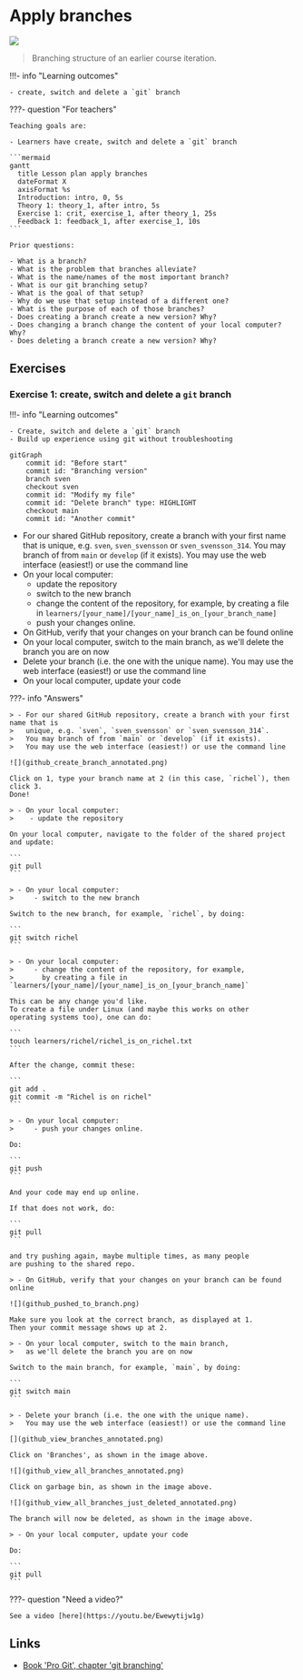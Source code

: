 # Apply branches

![](github_view_branches_summer_2024.png)

> Branching structure of an earlier course iteration.

!!!- info "Learning outcomes"

    - create, switch and delete a `git` branch

???- question "For teachers"

    Teaching goals are:

    - Learners have create, switch and delete a `git` branch

    ```mermaid
    gantt
      title Lesson plan apply branches
      dateFormat X
      axisFormat %s
      Introduction: intro, 0, 5s
      Theory 1: theory_1, after intro, 5s
      Exercise 1: crit, exercise_1, after theory_1, 25s
      Feedback 1: feedback_1, after exercise_1, 10s
    ```

    Prior questions:

    - What is a branch?
    - What is the problem that branches alleviate?
    - What is the name/names of the most important branch?
    - What is our git branching setup?
    - What is the goal of that setup?
    - Why do we use that setup instead of a different one?
    - What is the purpose of each of those branches?
    - Does creating a branch create a new version? Why?
    - Does changing a branch change the content of your local computer? Why?
    - Does deleting a branch create a new version? Why?

## Exercises

### Exercise 1: create, switch and delete a `git` branch

!!!- info "Learning outcomes"

    - Create, switch and delete a `git` branch
    - Build up experience using git without troubleshooting

```mermaid
gitGraph
    commit id: "Before start"
    commit id: "Branching version"
    branch sven
    checkout sven
    commit id: "Modify my file"
    commit id: "Delete branch" type: HIGHLIGHT
    checkout main
    commit id: "Another commit"
```

- For our shared GitHub repository, create a branch with your first name that is
  unique, e.g. `sven`, `sven_svensson` or `sven_svensson_314`.
  You may branch of from `main` or `develop` (if it exists).
  You may use the web interface (easiest!) or use the command line
- On your local computer:
    - update the repository
    - switch to the new branch
    - change the content of the repository, for example,
      by creating a file in `learners/[your_name]/[your_name]_is_on_[your_branch_name]`
    - push your changes online.
- On GitHub, verify that your changes on your branch can be found online
- On your local computer, switch to the main branch,
  as we'll delete the branch you are on now
- Delete your branch (i.e. the one with the unique name).
  You may use the web interface (easiest!) or use the command line
- On your local computer, update your code

???- info "Answers"

    > - For our shared GitHub repository, create a branch with your first name that is
    >   unique, e.g. `sven`, `sven_svensson` or `sven_svensson_314`.
    >   You may branch of from `main` or `develop` (if it exists).
    >   You may use the web interface (easiest!) or use the command line

    ![](github_create_branch_annotated.png)

    Click on 1, type your branch name at 2 (in this case, `richel`), then click 3.
    Done!

    > - On your local computer:
    >    - update the repository

    On your local computer, navigate to the folder of the shared project
    and update:

    ```
    git pull
    ```

    > - On your local computer:
    >     - switch to the new branch

    Switch to the new branch, for example, `richel`, by doing:

    ```
    git switch richel
    ```

    > - On your local computer:
    >     - change the content of the repository, for example,
    >       by creating a file in `learners/[your_name]/[your_name]_is_on_[your_branch_name]`

    This can be any change you'd like.
    To create a file under Linux (and maybe this works on other
    operating systems too), one can do:

    ```
    touch learners/richel/richel_is_on_richel.txt
    ```

    After the change, commit these:

    ```
    git add .
    git commit -m "Richel is on richel"
    ```

    > - On your local computer:
    >     - push your changes online.

    Do:

    ```
    git push
    ```

    And your code may end up online.

    If that does not work, do:

    ```
    git pull
    ```

    and try pushing again, maybe multiple times, as many people
    are pushing to the shared repo.

    > - On GitHub, verify that your changes on your branch can be found online

    ![](github_pushed_to_branch.png)

    Make sure you look at the correct branch, as displayed at 1.
    Then your commit message shows up at 2.

    > - On your local computer, switch to the main branch,
    >   as we'll delete the branch you are on now

    Switch to the main branch, for example, `main`, by doing:

    ```
    git switch main
    ```

    > - Delete your branch (i.e. the one with the unique name).
    >   You may use the web interface (easiest!) or use the command line

    [](github_view_branches_annotated.png)

    Click on 'Branches', as shown in the image above.

    ![](github_view_all_branches_annotated.png)

    Click on garbage bin, as shown in the image above.

    ![](github_view_all_branches_just_deleted_annotated.png)

    The branch will now be deleted, as shown in the image above.

    > - On your local computer, update your code

    Do:

    ```
    git pull
    ```

???- question "Need a video?"

    See a video [here](https://youtu.be/Ewewytijw1g)

## Links

- [Book 'Pro Git', chapter 'git branching'](https://git-scm.com/book/en/v2/Git-Branching-Branches-in-a-Nutshell)
